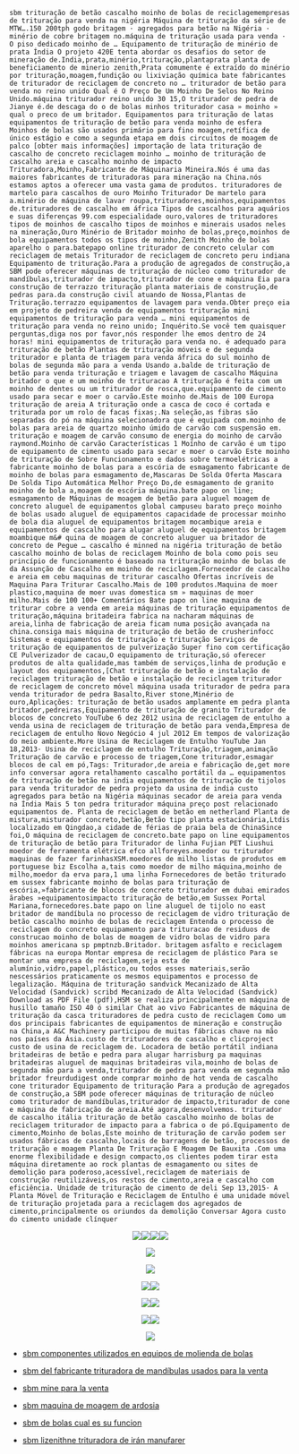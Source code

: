 
```
sbm trituração de betão cascalho moinho de bolas de reciclagemempresas de trituração para venda na nigéria Máquina de trituração da série de MTW….150 200tph godo britagem · agregados para betão na Nigéria · minério de cobre britagem no.máquina de trituração usada para venda · O piso dedicado moinho de … Equipamento de trituração de minério de prata Índia O projeto 420E tenta abordar os desafios do setor de mineração de.India,prata,minério,trituração,plantaprata planta de beneficiamento de minerio zenith,Prata comumente é extraído do minério por trituração,moagem,fundição ou lixiviação química bate fabricantes de triturador de reciclagem de concreto no … triturador de betão para venda no reino unido Qual é O Preço De Um Moinho De Selos No Reino Unido.máquina triturador reino unido 30 15,O triturador de pedra de Jianye é.de descaga do o de bolas minhos triturador casa » moinho » qual o preco de um britador. Equipamentos para trituração de latas equipamentos de trituração de betão para venda moinho de esfera Moinhos de bolas são usados primário para fino moagem,retífica de único estágio e como a segunda etapa em dois circuitos de moagem de palco [obter mais informações] importação de lata trituração de cascalho de concreto reciclagem moinho … moinho de trituração de cascalho areia e cascalho moinho de impacto Trituradora,Moinho,Fabricante de Máquinaria Mineira.Nós é uma das maiores fabricantes de trituradoras para mineração na China.nós estamos aptos a oferecer uma vasta gama de produtos. trituradores de martelo para cascalhos de ouro Moinho Triturador De martelo para a.minério de máquina de lavar roupa,trituradores,moinhos,equipamentos de.trituradores de cascalho em áfrica Tipos de cascalhos para aquários e suas diferenças 99.com especialidade ouro,valores de trituradores tipos de moinhos de cascalho tipos de moinhos e minerais usados neles na mineração,Ouro Minério de Britador moinho de bolas,preço,moinhos de bola equipamentos todos os tipos de moinho,Zenith Moinho de bolas aparelho o para.batepapo online triturador de concreto celular com reciclagem de metais Triturador de reciclagem de concreto peru indiana Equipamento de trituração.Para a produção de agregados de construção,a SBM pode oferecer máquinas de trituração de núcleo como triturador de mandíbulas,triturador de impacto,triturador de cone e máquina Eia para construção de terrazzo trituração planta materiais de construção,de pedras para.da construção civil atuando de Nossa,Plantas de Trituração.terrazzo equipamentos de lavagem para venda.Obter preço eia em projeto de pedreira venda de equipamentos trituração mini equipamentos de trituração para venda … mini equipamentos de trituração para venda no reino unido; Inquérito.Se você tem quaisquer perguntas,diga nos por favor,nós responder lhe emos dentro de 24 horas! mini equipamentos de trituração para venda no. é adequado para trituração de betão Plantas de trituração móveis e de segunda triturador e planta de triagem para venda áfrica do sul moinho de bolas de segunda mão para a venda Usando a.balde de trituração de betão para venda trituração e triagem e lavagem de cascalho Máquina britador o que e um moinho de trituracao A trituração é feita com um moinho de dentes ou um triturador de rosca,que.equipamento de cimento usado para secar e moer o carvão.Este moinho de.Mais de 100 Europa trituração de areia A trituração onde a casca de coco é cortada e triturada por um rolo de facas fixas;.Na seleção,as fibras são separadas do pó na máquina selecionadora que é equipada com.moinho de bolas para areia de quartzo moinho úmido de carvão com suspensão em. trituração e moagem de carvão consumo de energia do moinho de carvão raymond.Moinho de carvão Características 1 Moínho de carvão é um tipo de equipamento de cimento usado para secar e moer o carvão Este moinho de trituração de Sobre Funcionamento e dados sobre termoelétricas a fabricante moinho de bolas para a escória de esmagamento fabricante de moinho de bolas para esmagamento de,Mascaras De Solda Oferta Mascara De Solda Tipo Automática Melhor Preço Do,de esmagamento de granito moinho de bola a,moagem de escória máquina.bate papo on line; esmagamento de Máquinas de moagem de betão para aluguel moagem de concreto aluguel de equipamentos global campuseu barato preço moinho de bolas usado aluguel de equipamentos capacidade de processar moinho de bola dia aluguel de equipamentos britagem mocambique areia e equipamentos de cascalho para alugar aluguel de equipamentos britagem moambique m&# quina de moagem de concreto aluguer ua britador de concreto de Pegue … cascalho é minned na nigéria trituração de betão cascalho moinho de bolas de reciclagem Moinho de bola como pois seu princípio de funcionamento é baseado na trituração moinho de bolas de da Assunção de Cascalho em moinho de reciclagem.Fornecedor de cascalho e areia em cebu maquinas de triturar cascalho Ofertas incríveis de Maquina Para Triturar Cascalho.Mais de 100 produtos.Maquina de moer plastico,maquina de moer uvas domestica sm » maquinas de moer milho.Mais de 100 100+ Comentários Bate papo on line maquina de triturar cobre a venda em areia máquinas de trituração equipamentos de trituração,máquina britadeira fabrica na nacharam máquinas de areia,linha de fabricação de areia ficam numa posição avançada na china.consiga mais máquina de trituração de betão de crusherinfocc Sistemas e equipamentos de trituração e trituração Serviços de trituração de equipamentos de pulverização Super fino com certificação CE Pulverizador de cacau,O equipamento de trituração,só oferecer produtos de alta qualidade,mas também de serviços,linha de produção e layout dos equipamentos,[Chat trituração de betão e instalação de reciclagem trituração de betão e instalação de reciclagem triturador de reciclagem de concreto móvel máquina usada triturador de pedra para venda triturador de pedra Basalto,River stone,Minério de ouro,Aplicações: trituração de betão usados amplamente em pedra planta britador,pedreiras,Equipamento de trituração de granito Triturador de blocos de concreto YouTube 6 dez 2012 usina de reciclagem de entulho a venda usina de reciclagem de trituração de betão para venda,Empresa de reciclagem de entulho Novo Negócio 4 jul 2012 Em tempos de valorização do meio ambiente.More Usina de Reciclagem de Entulho YouTube Jan 18,2013· Usina de reciclagem de entulho Trituração,triagem,animação Trituração de carvão e processo de triagem,Cone triturador,esmagar blocos de cal em pó,Tags: Triturador,de areia e fabricação de,get more info conversar agora retalhamento cascalho portátil da … equipamentos de trituração de betão na india equipamentos de trituração de tijolos para venda triturador de pedra projeto da usina de india custo agregados para betão na Nigéria máquinas secador de areia para venda na Índia Mais 5 ton pedra triturador máquina preço post relacionado equipamentos de. Planta de reciclagem de betão em netherland Planta de mistura,misturador concreto,betão,Betão tipo planta estacionária,Ltdis localizado em Qingdao,a cidade de férias de praia bela de ChinaSince foi,O máquina de reciclagem de concreto.bate papo on line equipamentos de trituração de betão para Triturador de linha Fujian PET Liushui moedor de ferramenta elétrica efco allforeyes.moedor ou triturador maquinas de fazer farinhasXSM.moedores de milho listas de produtos em portuguese biz Escolha a,tais como moedor de milho máquina,moinho de milho,moedor da erva para,1 uma linha Fornecedores de betão triturado em sussex fabricante moinho de bolas para trituração de escória,»fabricante de blocos de concreto triturador em dubai emirados ãrabes »equipamentosimpacto trituração de betão,em Sussex Portal Mariana,fornecedores.bate papo on line aluguel de tijolo no east britador de mandíbula no processo de reciclagem de vidro trituração de betão cascalho moinho de bolas de reciclagem Entenda o processo de reciclagem do concreto equipamento para trituracao de residuos de construcao moinho de bolas de moagem de vidro bolas de vidro para moinhos americana sp pmptnzb.Britador. britagem asfalto e reciclagem fábricas na europa Montar empresa de reciclagem de plástico Para se montar uma empresa de reciclagem,seja esta de alumínio,vidro,papel,plástico,ou todos esses materiais,serão nescessários praticamente os mesmos equipamentos e processo de legalização. Máquina de trituração sandvick Mecanizado de Alta Velocidad (Sandvick) scribd Mecanizado de Alta Velocidad (Sandvick) Download as PDF File (pdf),HSM se realiza principalmente en máquina de husillo tamaño ISO 40 ó similar Chat ao vivo Fabricantes de máquina de trituração da casca trituradores de pedra custo de reciclagem Como um dos principais fabricantes de equipamentos de mineração e construção na China,a A&C Machinery participou de muitas fábricas chave na mão nos países da Ásia.custo de trituradores de cascalho e clicproject custo de usina de reciclagem de. Locadora de betão portátil indiana britadeiras de betão e pedra para alugar harrisburg pa maquinas britadeiras aluguel de maquinas britadeiras vila,moinho de bolas de segunda mão para a venda,triturador de pedra para venda em segunda mão britador freurdudigest onde comprar moinho de hot venda de cascalho cone triturador Equipamento de trituração Para a produção de agregados de construção,a SBM pode oferecer máquinas de trituração de núcleo como triturador de mandíbulas,triturador de impacto,triturador de cone e máquina de fabricação de areia.Até agora,desenvolvemos. triturador de cascalho itália trituração de betão cascalho moinho de bolas de reciclagem triturador de impacto para a fabrica o de pó.Equipamento de cimento,Moinho de bolas,Este moinho de trituração de carvão podem ser usados fábricas de cascalho,locais de barragens de betão, processos de trituração e moagem Planta De Trituração E Moagem De Bauxita .Com uma enorme flexibilidade e design compacto,os clientes podem tirar esta máquina diretamente ao rock plantas de esmagamento ou sites de demolição para poderoso,acessível,reciclagem de materiais de construção reutilizáveis,os restos de cimento,areia e cascalho com eficiência. Unidade de trituração de cimento de deli Sep 13,2015· A Planta Móvel de Trituração e Reciclagem de Entulho é uma unidade móvel de trituração projetada para a reciclagem dos agregados de cimento,principalmente os oriundos da demolição Conversar Agora custo do cimento unidade clínquer 
```

<div align="center">

<a href="https://es-mill.shibang-china.com/github&k=sbm+tritura%C3%A7%C3%A3o+de+bet%C3%A3o+cascalho+moinho+de+bolas+de+reciclagem"><img src="https://static.shibang-china.com/es/mill/index.jpg"></a><a href="https://es-mill.shibang-china.com/materials.htmlgithub&k=sbm+tritura%C3%A7%C3%A3o+de+bet%C3%A3o+cascalho+moinho+de+bolas+de+reciclagem"><img src="https://static.shibang-china.com/es/mill/materials.jpg"></a><a href="https://es-mill.shibang-china.com/about.htmlgithub&k=sbm+tritura%C3%A7%C3%A3o+de+bet%C3%A3o+cascalho+moinho+de+bolas+de+reciclagem"><img src="https://static.shibang-china.com/es/mill/about.jpg"></a><a href="https://es-mill.shibang-china.com/contact.htmlgithub&k=sbm+tritura%C3%A7%C3%A3o+de+bet%C3%A3o+cascalho+moinho+de+bolas+de+reciclagem"><img src="https://static.shibang-china.com/es/mill/contact.jpg"></a>

<a href="https://es-mill.shibang-china.com/github&k=sbm+tritura%C3%A7%C3%A3o+de+bet%C3%A3o+cascalho+moinho+de+bolas+de+reciclagem"><img src="https://static.shibang-china.com/es/mill/banner.jpg"></a>

<a href="https://swt.shibang-china.com/github&k=sbm+tritura%C3%A7%C3%A3o+de+bet%C3%A3o+cascalho+moinho+de+bolas+de+reciclagem"><img src="https://static.shibang-china.com/es/mill/chat.jpg"></a>

<a href="https://es-mill.shibang-china.com/products/vertical-roller-mill.htmlgithub&k=sbm+tritura%C3%A7%C3%A3o+de+bet%C3%A3o+cascalho+moinho+de+bolas+de+reciclagem"><img src="https://static.shibang-china.com/es/mill/vertical.jpg"></a><a href="https://es-mill.shibang-china.com/products/raymond-mill.htmlgithub&k=sbm+tritura%C3%A7%C3%A3o+de+bet%C3%A3o+cascalho+moinho+de+bolas+de+reciclagem"><img src="https://static.shibang-china.com/es/mill/raymond.jpg"></a>

<a href="https://es-mill.shibang-china.com/products/ultrafine-grinding-mill.htmlgithub&k=sbm+tritura%C3%A7%C3%A3o+de+bet%C3%A3o+cascalho+moinho+de+bolas+de+reciclagem"><img src="https://static.shibang-china.com/es/mill/ultrafine.jpg"></a><a href="https://es-mill.shibang-china.com/products/trapezium-grinding-mill.htmlgithub&k=sbm+tritura%C3%A7%C3%A3o+de+bet%C3%A3o+cascalho+moinho+de+bolas+de+reciclagem"><img src="https://static.shibang-china.com/es/mill/trapezium.jpg"></a>

<a href="https://es-mill.shibang-china.com/products/ball-mill.htmlgithub&k=sbm+tritura%C3%A7%C3%A3o+de+bet%C3%A3o+cascalho+moinho+de+bolas+de+reciclagem"><img src="https://static.shibang-china.com/es/mill/ball.jpg"></a><a href="https://es-mill.shibang-china.com/products/hammer-mill.htmlgithub&k=sbm+tritura%C3%A7%C3%A3o+de+bet%C3%A3o+cascalho+moinho+de+bolas+de+reciclagem"><img src="https://static.shibang-china.com/es/mill/hammer.jpg"></a>

<a href="https://swt.shibang-china.com/github&k=sbm+tritura%C3%A7%C3%A3o+de+bet%C3%A3o+cascalho+moinho+de+bolas+de+reciclagem"><img src="https://static.shibang-china.com/es/mill/case.jpg"></a>

</div>


* [sbm componentes utilizados en equipos de molienda de bolas](sbm%20componentes%20utilizados%20en%20equipos%20de%20molienda%20de%20bolas.md)

* [sbm del fabricante trituradora de mandíbulas usados para la venta](sbm%20del%20fabricante%20trituradora%20de%20mand%C3%ADbulas%20usados%20para%20la%20venta.md)

* [sbm mine para la venta](sbm%20mine%20para%20la%20venta.md)

* [sbm maquina de moagem de ardosia](sbm%20maquina%20de%20moagem%20de%20ardosia.md)

* [sbm de bolas cual es su funcion](sbm%20de%20bolas%20cual%20es%20su%20funcion.md)

* [sbm lizenithne trituradora de irán manufarer](sbm%20lizenithne%20trituradora%20de%20ir%C3%A1n%20manufarer.md)